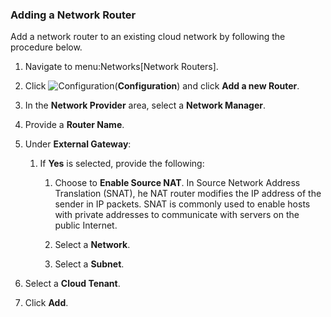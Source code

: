 ### Adding a Network Router

Add a network router to an existing cloud network by following the
procedure below.

1.  Navigate to menu:Networks\[Network Routers\].

2.  Click ![Configuration](../images/1847.png)(**Configuration**) and
    click **Add a new Router**.

3.  In the **Network Provider** area, select a **Network Manager**.

4.  Provide a **Router Name**.

5.  Under **External Gateway**:

    1.  If **Yes** is selected, provide the following:

        1.  Choose to **Enable Source NAT**. In Source Network Address
            Translation (SNAT), he NAT router modifies the IP address of
            the sender in IP packets. SNAT is commonly used to enable
            hosts with private addresses to communicate with servers on
            the public Internet.

        2.  Select a **Network**.

        3.  Select a **Subnet**.

6.  Select a **Cloud Tenant**.

7.  Click **Add**.
